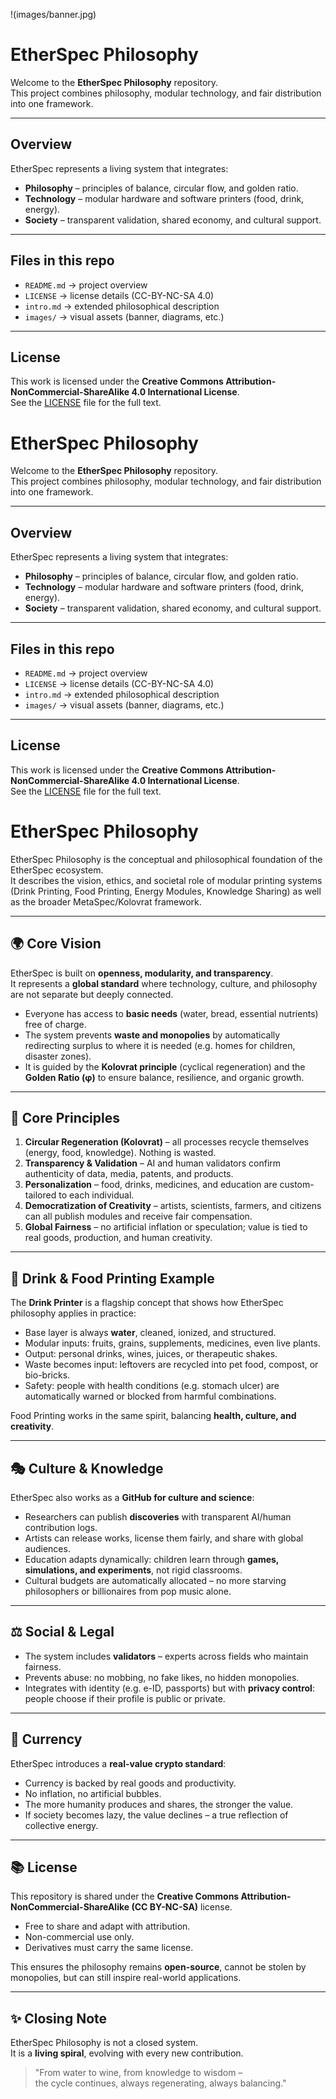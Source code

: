 !(images/banner.jpg)

# EtherSpec Philosophy

Welcome to the **EtherSpec Philosophy** repository.  
This project combines philosophy, modular technology, and fair distribution into one framework.

---

## Overview
EtherSpec represents a living system that integrates:
- **Philosophy** – principles of balance, circular flow, and golden ratio.  
- **Technology** – modular hardware and software printers (food, drink, energy).  
- **Society** – transparent validation, shared economy, and cultural support.  

---

## Files in this repo
- `README.md` → project overview  
- `LICENSE` → license details (CC-BY-NC-SA 4.0)  
- `intro.md` → extended philosophical description  
- `images/` → visual assets (banner, diagrams, etc.)  

---

## License
This work is licensed under the **Creative Commons Attribution-NonCommercial-ShareAlike 4.0 International License**.  
See the [LICENSE](LICENSE) file for the full text.


# EtherSpec Philosophy

Welcome to the **EtherSpec Philosophy** repository.  
This project combines philosophy, modular technology, and fair distribution into one framework.

---

## Overview
EtherSpec represents a living system that integrates:
- **Philosophy** – principles of balance, circular flow, and golden ratio.  
- **Technology** – modular hardware and software printers (food, drink, energy).  
- **Society** – transparent validation, shared economy, and cultural support.  

---

## Files in this repo
- `README.md` → project overview  
- `LICENSE` → license details (CC-BY-NC-SA 4.0)  
- `intro.md` → extended philosophical description  
- `images/` → visual assets (banner, diagrams, etc.)  

---

## License
This work is licensed under the **Creative Commons Attribution-NonCommercial-ShareAlike 4.0 International License**.  
See the [LICENSE](LICENSE) file for the full text.



# EtherSpec Philosophy

EtherSpec Philosophy is the conceptual and philosophical foundation of the EtherSpec ecosystem.  
It describes the vision, ethics, and societal role of modular printing systems (Drink Printing, Food Printing, Energy Modules, Knowledge Sharing) as well as the broader MetaSpec/Kolovrat framework.

---

## 🌍 Core Vision

EtherSpec is built on **openness, modularity, and transparency**.  
It represents a **global standard** where technology, culture, and philosophy are not separate but deeply connected.  

- Everyone has access to **basic needs** (water, bread, essential nutrients) free of charge.  
- The system prevents **waste and monopolies** by automatically redirecting surplus to where it is needed (e.g. homes for children, disaster zones).  
- It is guided by the **Kolovrat principle** (cyclical regeneration) and the **Golden Ratio (φ)** to ensure balance, resilience, and organic growth.  

---

## 🔑 Core Principles

1. **Circular Regeneration (Kolovrat)** – all processes recycle themselves (energy, food, knowledge). Nothing is wasted.  
2. **Transparency & Validation** – AI and human validators confirm authenticity of data, media, patents, and products.  
3. **Personalization** – food, drinks, medicines, and education are custom-tailored to each individual.  
4. **Democratization of Creativity** – artists, scientists, farmers, and citizens can all publish modules and receive fair compensation.  
5. **Global Fairness** – no artificial inflation or speculation; value is tied to real goods, production, and human creativity.  

---

## 🥂 Drink & Food Printing Example

The **Drink Printer** is a flagship concept that shows how EtherSpec philosophy applies in practice:  

- Base layer is always **water**, cleaned, ionized, and structured.  
- Modular inputs: fruits, grains, supplements, medicines, even live plants.  
- Output: personal drinks, wines, juices, or therapeutic shakes.  
- Waste becomes input: leftovers are recycled into pet food, compost, or bio-bricks.  
- Safety: people with health conditions (e.g. stomach ulcer) are automatically warned or blocked from harmful combinations.  

Food Printing works in the same spirit, balancing **health, culture, and creativity**.  

---

## 🎭 Culture & Knowledge

EtherSpec also works as a **GitHub for culture and science**:  

- Researchers can publish **discoveries** with transparent AI/human contribution logs.  
- Artists can release works, license them fairly, and share with global audiences.  
- Education adapts dynamically: children learn through **games, simulations, and experiments**, not rigid classrooms.  
- Cultural budgets are automatically allocated – no more starving philosophers or billionaires from pop music alone.  

---

## ⚖️ Social & Legal

- The system includes **validators** – experts across fields who maintain fairness.  
- Prevents abuse: no mobbing, no fake likes, no hidden monopolies.  
- Integrates with identity (e.g. e-ID, passports) but with **privacy control**: people choose if their profile is public or private.  

---

## 💱 Currency

EtherSpec introduces a **real-value crypto standard**:  

- Currency is backed by real goods and productivity.  
- No inflation, no artificial bubbles.  
- The more humanity produces and shares, the stronger the value.  
- If society becomes lazy, the value declines – a true reflection of collective energy.  

---

## 📚 License

This repository is shared under the **Creative Commons Attribution-NonCommercial-ShareAlike (CC BY-NC-SA)** license.  
- Free to share and adapt with attribution.  
- Non-commercial use only.  
- Derivatives must carry the same license.  

This ensures the philosophy remains **open-source**, cannot be stolen by monopolies, but can still inspire real-world applications.  

---

## ✨ Closing Note

EtherSpec Philosophy is not a closed system.  
It is a **living spiral**, evolving with every new contribution.  

> "From water to wine, from knowledge to wisdom –  
> the cycle continues, always regenerating, always balancing."
